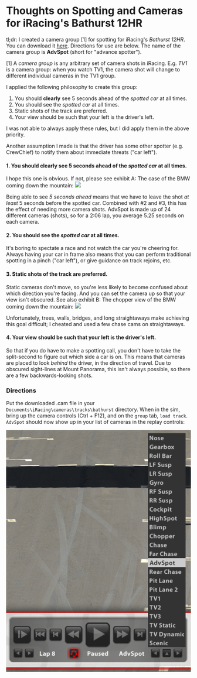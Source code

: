 # Thoughts on Spotting and Cameras for iRacing's Bathurst 12HR

tl;dr: I created a camera group [1] for spotting for iRacing's *Bathurst 12HR*. You can download it [here](bathurst_advspot_v2.cam). Directions for use are below. The name of the camera group is **AdvSpot** (short for "advance spotter").

[1] A *camera group* is any arbitrary set of camera shots in iRacing. E.g. *TV1* is a camera group: when you watch TV1, the camera shot will change to different individual cameras in the TV1 group.

I applied the following philosophy to create this group:

1. You should **clearly** see 5 seconds ahead of the *spotted car* at all times.
2. You should see the *spotted car* at all times.
3. Static shots of the track are preferred.
4. Your view should be such that your left is the driver's left.

I was not able to always apply these rules, but I did apply them in the above priority.

Another assumption I made is that the driver has some other spotter (e.g. CrewChief) to notify them about immediate threats ("car left").

#### 1. You should **clearly** see 5 seconds ahead of the *spotted car* at all times.

I hope this one is obvious. If not, please see exhibit A: The case of the BMW coming down the mountain: ![](img/motivating_example.png)

Being able to see *5 seconds ahead* means that we have to leave the shot *at least* 5 seconds before the spotted car. Combined with #2 and #3, this has the effect of needing more camera shots. AdvSpot is made up of 24 different cameras (shots), so for a 2:06 lap, you average 5.25 seconds on each camera.

#### 2. You should see the *spotted car* at all times.

It's boring to spectate a race and not watch the car you're cheering for. Always having your car in frame also means that you can perform traditional spotting in a pinch ("car left"), or give guidance on track rejoins, etc.

#### 3. Static shots of the track are preferred.

Static cameras don't move, so you're less likely to become confused about which direction you're facing. And you can set the camera up so that your view isn't obscured. See also exhibit B: The chopper view of the BMW coming down the mountain: ![](img/chopper_view.png)

Unfortunately, trees, walls, bridges, and long straightaways make achieving this goal difficult; I cheated and used a few chase cams on straightaways.

#### 4. Your view should be such that your left is the driver's left.

So that if you do have to make a spotting call, you don't have to take the split-second to figure out which side a car is on. This means that cameras are placed to look *behind* the driver, in the direction of travel. Due to obscured sight-lines at Mount Panorama, this isn't always possible, so there are a few backwards-looking shots.

### Directions

Put the downloaded .cam file in your `Documents\iRacing\cameras\tracks\bathurst` directory. When in the sim, bring up the camera controls (Ctrl + F12), and on the `group` tab, `load track`. `AdvSpot` should now show up in your list of cameras in the replay controls:

![](img/available_cams.png)
